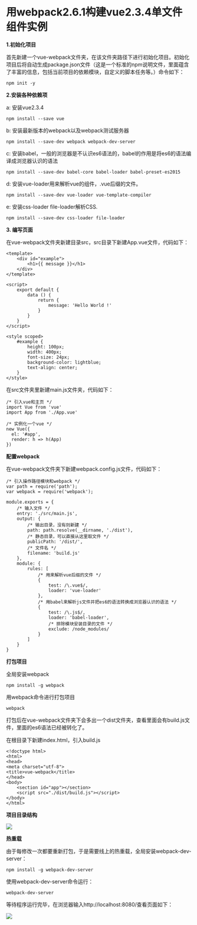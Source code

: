 # 用webpack2.6.1构建vue2.3.4单文件组件实例


**1.初始化项目**

首先新建一个vue-webpack文件夹，在该文件夹路径下进行初始化项目。初始化项目后将自动生成package.json文件（这是一个标准的npm说明文件，里面蕴含了丰富的信息，包括当前项目的依赖模块，自定义的脚本任务等。）命令如下：

    npm init -y 
    
**2.安装各种依赖项**
  
a: 安装vue2.3.4

    npm install --save vue
    
b: 安装最新版本的webpack以及webpack测试服务器

    npm install --save-dev webpack webpack-dev-server

c: 安装babel，一般的浏览器是不认识es6语法的，babel的作用是将es6的语法编译成浏览器认识的语法

    npm install --save-dev babel-core babel-loader babel-preset-es2015
    
d: 安装vue-loader用来解析vue的组件，.vue后缀的文件。

    npm install --save-dev vue-loader vue-template-compiler
    
e: 安装css-loader file-loader解析CSS.

    npm install --save-dev css-loader file-loader 
    
**3. 编写页面**

在vue-webpack文件夹新建目录src，src目录下新建App.vue文件，代码如下：

    <template>
        <div id="example">
            <h1>{{ message }}</h1>
        </div>
    </template>
    
    <script>
        export default {
            data () {
                return {
                    message: 'Hello World !'
                }
            }
        }
    </script>
    
    <style scoped>
        #example {
            height: 100px;
            width: 400px;
            font-size: 24px;
            background-color: lightblue;
            text-align: center;
        }
    </style>
    

在src文件夹里新建main.js文件夹，代码如下：


    /* 引入vue和主页 */
    import Vue from 'vue'
    import App from './App.vue'
    
    /* 实例化一个vue */
    new Vue({
      el: '#app',
      render: h => h(App)
    })
 

**配置webpack**

在vue-webpack文件夹下新建webpack.config.js文件，代码如下：

    /* 引入操作路径模块和webpack */
    var path = require('path');
    var webpack = require('webpack');
    
    module.exports = {
        /* 输入文件 */
        entry: './src/main.js',
        output: {
            /* 输出目录，没有则新建 */
            path: path.resolve(__dirname, './dist'),
            /* 静态目录，可以直接从这里取文件 */
            publicPath: '/dist/',
            /* 文件名 */
            filename: 'build.js'
        },
        module: {
            rules: [
                /* 用来解析vue后缀的文件 */
                {
                    test: /\.vue$/,
                    loader: 'vue-loader'
                },
                /* 用babel来解析js文件并把es6的语法转换成浏览器认识的语法 */
                {
                    test: /\.js$/,
                    loader: 'babel-loader',
                    /* 排除模块安装目录的文件 */
                    exclude: /node_modules/
                }
            ]
        }
    }
 

**打包项目**

全局安装webpack

    npm install -g webpack

用webpack命令进行打包项目

    webpack

打包后在vue-webpack文件夹下会多出一个dist文件夹，查看里面会有build.js文件，里面的es6语法已经被转化了。



在根目录下新建index.html，引入build.js

    <!doctype html>
    <html>
    <head>
    <meta charset="utf-8">
    <title>vue-webpack</title>
    </head>
    <body>
        <section id="app"></section>
        <script src="./dist/build.js"></script>
    </body>
    </html>
 
**项目目录结构**

![](https://yxyuxuan.github.io/WeiXinErrorImages/vue-webpack1.png)

**热重载**

由于每修改一次都要重新打包，于是需要线上的热重载，全局安装webpack-dev-server：

    npm install -g webpack-dev-server 
    
使用webpack-dev-server命令运行：

    webpack-dev-server 
    
等待程序运行完毕，在浏览器输入http://localhost:8080/查看页面如下：

![](https://yxyuxuan.github.io/WeiXinErrorImages/vue-webpack.png)
